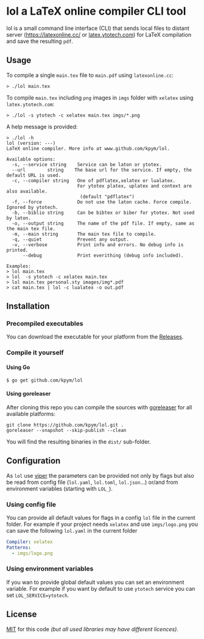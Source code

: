 # lol a LaTeX online compiler CLI tool

lol is a small command line interface (CLI) that sends local files to distant server (https://latexonline.cc/ or [latex.ytotech.com](https://github.com/YtoTech/latex-on-http)) for LaTeX compilation and save the resulting `pdf`.

## Usage

To compile a single `main.tex` file to `main.pdf` using `latexonline.cc`:
```
> ./lol main.tex
```

To compile `main.tex` including `png` images in `imgs` folder with `xelatex` using `latex.ytotech.com`:
```
> ./lol -s ytotech -c xelatex main.tex imgs/*.png
```

A help message is provided:
```
> ./lol -h
lol (version: ---)
LaTeX online compiler. More info at www.github.com/kpym/lol.

Available options:
  -s, --service string    Service can be laton or ytotex.
  --url        string    The base url for the service. If empty, the default URL is used.
  -c, --compiler string   One of pdflatex,xelatex or lualatex.
                          For ytotex platex, uplatex and context are also available.
                           (default "pdflatex")
  -f, --force             Do not use the laton cache. Force compile. Ignored by ytotech.
  -b, --biblio string     Can be bibtex or biber for ytotex. Not used by laton.
  -o, --output string     The name of the pdf file. If empty, same as the main tex file.
  -m, --main string       The main tex file to compile.
  -q, --quiet             Prevent any output.
  -v, --verbose           Print info and errors. No debug info is printed.
      --debug             Print everithing (debug info included).

Examples:
> lol main.tex
> lol  -s ytotech -c xelatex main.tex
> lol main.tex personal.sty images/img*.pdf
> cat main.tex | lol -c lualatex -o out.pdf
```

## Installation

### Precompiled executables

You can download the executable for your platform from the [Releases](https://github.com/kpym/lol/releases).

### Compile it yourself

#### Using Go

```
$ go get github.com/kpym/lol
```

#### Using goreleaser

After cloning this repo you can compile the sources with [goreleaser](https://github.com/goreleaser/goreleaser/) for all available platforms:

```
git clone https://github.com/kpym/lol.git .
goreleaser --snapshot --skip-publish --clean
```

You will find the resulting binaries in the `dist/` sub-folder.

## Configuration

As `lol` use [viper](https://github.com/spf13/viper) the parameters can be provided not only by flags but also be read from config file (`lol.yaml`, `lol.toml`, `lol.json`...) or/and from environment variables (starting with `LOL_`).

### Using config file

You can provide all default values for flags in a config `lol` file in the current folder.
For example if your project needs `xelatex` and use `imgs/logo.png` you can save the following `lol.yaml` in the current folder
```yaml
Compiler: xelatex
Patterns:
  - imgs/logo.png
```

### Using environment variables

If you wan to provide global default values you can set an environment variable.
For example if you want by default to use `ytotech` service you can set `LOL_SERVICE=ytotech`.


## License

[MIT](LICENSE) for this code _(but all used libraries may have different licences)_.
